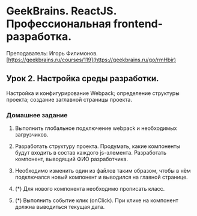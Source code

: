 # GeekBrains. ReactJS. Профессиональная frontend-разработка.
Преподаватель: Игорь Филимонов.
<br>[https://geekbrains.ru/courses/119](https://geekbrains.ru/go/rmHbir)

## Урок 2. Настройка среды разработки.
Настройка и конфигурирование Webpack; определение структуры проекта; создание заглавной страницы проекта.

### Домашнее задание

1. Выполнить глобальное подключение webpack и необходимых загрузчиков.

2. Разработать структуру проекта. Продумать, какие компоненты будут входить в состав каждого js-элемента. Разработать компонент, выводящий ФИО разработчика.

3. Необходимо изменить один из файлов таким образом, чтобы в нём подключался новый компонент и выводился на главной странице.

4. (*) Для нового компонента необходимо прописать класс.

5. (*) Выполнить событие клик (onClick). При клике на компонент должна выводиться текущая дата.